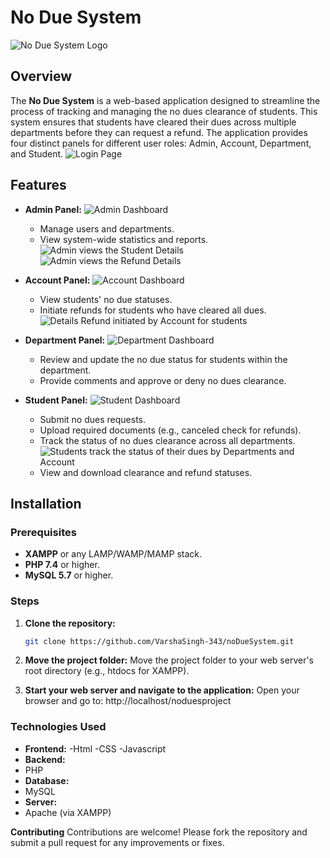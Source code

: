 # No Due System

![No Due System Logo](images/Home.jpg)

## Overview

The **No Due System** is a web-based application designed to streamline the process of tracking and managing the no dues clearance of students. This system ensures that students have cleared their dues across multiple departments before they can request a refund. The application provides four distinct panels for different user roles: Admin, Account, Department, and Student.
![Login Page](images/login%20page.jpg)
## Features

- **Admin Panel:**
![Admin Dashboard](images/admin%20dashboard.jpg)
  - Manage users and departments.
  - View system-wide statistics and reports.
![Admin views the Student Details](images/view%20student.jpg)
![Admin views the Refund Details](images/refund%20details.jpg)

- **Account Panel:**
![Account Dashboard](images/account%20dashboard.jpg)
  - View students' no due statuses.
  - Initiate refunds for students who have cleared all dues.
![Details Refund initiated by Account for students](images/requests%20approved.jpg)

- **Department Panel:**
![Department Dashboard](images/department%20dashboard.jpg)
  - Review and update the no due status for students within the department.
  - Provide comments and approve or deny no dues clearance.

- **Student Panel:**
![Student Dashboard](images/student%20dashboard.jpg)
  - Submit no dues requests.
  - Upload required documents (e.g., canceled check for refunds).
  - Track the status of no dues clearance across all departments.
![Students track the status of their dues by Departments and Account](images/department%20dashboard.jpg)
  - View and download clearance and refund statuses.

## Installation

### Prerequisites
- **XAMPP** or any LAMP/WAMP/MAMP stack.
- **PHP 7.4** or higher.
- **MySQL 5.7** or higher.

### Steps

1. **Clone the repository:**
   ```bash
   git clone https://github.com/VarshaSingh-343/noDueSystem.git

2. **Move the project folder:** 
    Move the project folder to your web server's root directory (e.g., htdocs for XAMPP).

3. **Start your web server and navigate to the application:** 
    Open your browser and go to: http://localhost/noduesproject

### Technologies Used

- **Frontend:**
-Html
-CSS
-Javascript
- **Backend:**
- PHP
- **Database:**
- MySQL
- **Server:**
- Apache (via XAMPP)

**Contributing**
Contributions are welcome! Please fork the repository and submit a pull request for any improvements or fixes.